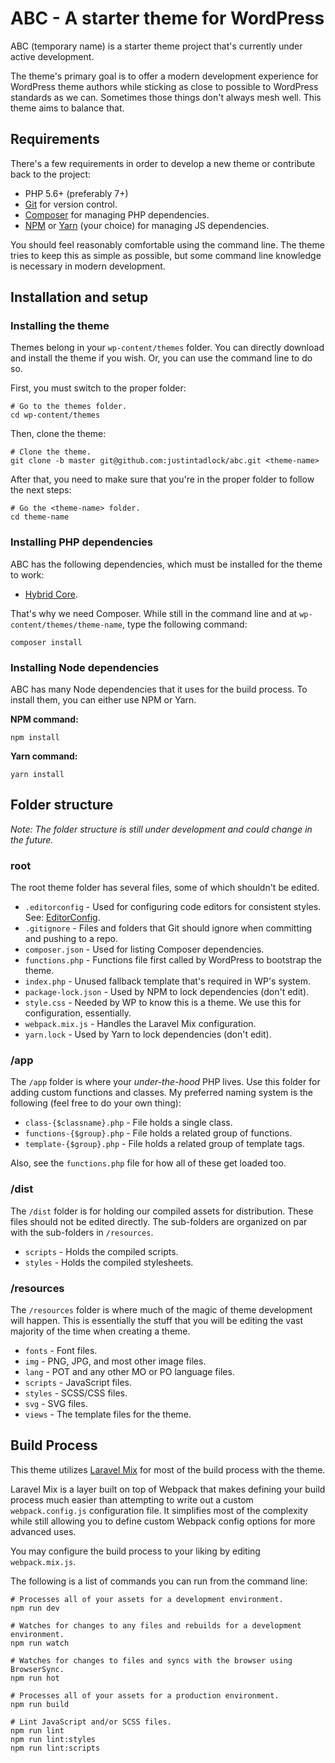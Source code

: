 # ABC - A starter theme for WordPress

ABC (temporary name) is a starter theme project that's currently under active development.

The theme's primary goal is to offer a modern development experience for WordPress theme authors while sticking as close to possible to WordPress standards as we can.  Sometimes those things don't always mesh well.  This theme aims to balance that.

## Requirements

There's a few requirements in order to develop a new theme or contribute back to the project:

* PHP 5.6+ (preferably 7+)
* [Git](https://git-scm.com/) for version control.
* [Composer](https://getcomposer.org/) for managing PHP dependencies.
* [NPM](https://www.npmjs.com/) or [Yarn](https://yarnpkg.com/en/) (your choice) for managing JS dependencies.

You should feel reasonably comfortable using the command line. The theme tries to keep this as simple as possible, but some command line knowledge is necessary in modern development.

## Installation and setup

### Installing the theme

Themes belong in your `wp-content/themes` folder.  You can directly download and install the theme if you wish.  Or, you can use the command line to do so.

First, you must switch to the proper folder:

```
# Go to the themes folder.
cd wp-content/themes
```

Then, clone the theme:

```
# Clone the theme.
git clone -b master git@github.com:justintadlock/abc.git <theme-name>
```

After that, you need to make sure that you're in the proper folder to follow the next steps:

```
# Go the <theme-name> folder.
cd theme-name
```

### Installing PHP dependencies

ABC has the following dependencies, which must be installed for the theme to work:

* [Hybrid Core](https://github.com/justintadlock/hybrid-core).

That's why we need Composer. While still in the command line and at `wp-content/themes/theme-name`, type the following command:

```
composer install
```

### Installing Node dependencies

ABC has many Node dependencies that it uses for the build process.  To install them, you can either use NPM or Yarn.

**NPM command:**

```
npm install
```

**Yarn command:**

```
yarn install
```

## Folder structure

_Note: The folder structure is still under development and could change in the future._

### root

The root theme folder has several files, some of which shouldn't be edited.

* `.editorconfig` - Used for configuring code editors for consistent styles. See: [EditorConfig](http://editorconfig.org/).
* `.gitignore` - Files and folders that Git should ignore when committing and pushing to a repo.
* `composer.json` - Used for listing Composer dependencies.
* `functions.php` - Functions file first called by WordPress to bootstrap the theme.
* `index.php` - Unused fallback template that's required in WP's system.
* `package-lock.json` - Used by NPM to lock dependencies (don't edit).
* `style.css` - Needed by WP to know this is a theme. We use this for configuration, essentially.
* `webpack.mix.js` - Handles the Laravel Mix configuration.
* `yarn.lock` - Used by Yarn to lock dependencies (don't edit).

### /app

The `/app` folder is where your _under-the-hood_ PHP lives.  Use this folder for adding custom functions and classes.  My preferred naming system is the following (feel free to do your own thing):

* `class-{$classname}.php` - File holds a single class.
* `functions-{$group}.php` - File holds a related group of functions.
* `template-{$group}.php` - File holds a related group of template tags.

Also, see the `functions.php` file for how all of these get loaded too.

### /dist

The `/dist` folder is for holding our compiled assets for distribution. These files should not be edited directly.  The sub-folders are organized on par with the sub-folders in `/resources`.

* `scripts` - Holds the compiled scripts.
* `styles` - Holds the compiled stylesheets.

### /resources

The `/resources` folder is where much of the magic of theme development will happen.  This is essentially the stuff that you will be editing the vast majority of the time when creating a theme.

* `fonts` - Font files.
* `img` - PNG, JPG, and most other image files.
* `lang` - POT and any other MO or PO language files.
* `scripts` - JavaScript files.
* `styles` - SCSS/CSS files.
* `svg` - SVG files.
* `views` - The template files for the theme.

## Build Process

This theme utilizes [Laravel Mix](https://laravel.com/docs/5.6/mix) for most of the build process with the theme.

Laravel Mix is a layer built on top of Webpack that makes defining your build process much easier than attempting to write out a custom `webpack.config.js` configuration file.  It simplifies most of the complexity while still allowing you to define custom Webpack config options for more advanced uses.

You may configure the build process to your liking by editing `webpack.mix.js`.

The following is a list of commands you can run from the command line:

```
# Processes all of your assets for a development environment.
npm run dev

# Watches for changes to any files and rebuilds for a development environment.
npm run watch

# Watches for changes to files and syncs with the browser using BrowserSync.
npm run hot

# Processes all of your assets for a production environment.
npm run build

# Lint JavaScript and/or SCSS files.
npm run lint
npm run lint:styles
npm run lint:scripts
```
